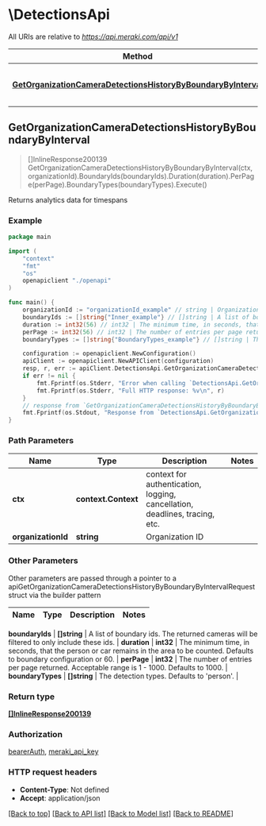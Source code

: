 # \DetectionsApi

All URIs are relative to *https://api.meraki.com/api/v1*

Method | HTTP request | Description
------------- | ------------- | -------------
[**GetOrganizationCameraDetectionsHistoryByBoundaryByInterval**](DetectionsApi.md#GetOrganizationCameraDetectionsHistoryByBoundaryByInterval) | **Get** /organizations/{organizationId}/camera/detections/history/byBoundary/byInterval | Returns analytics data for timespans



## GetOrganizationCameraDetectionsHistoryByBoundaryByInterval

> []InlineResponse200139 GetOrganizationCameraDetectionsHistoryByBoundaryByInterval(ctx, organizationId).BoundaryIds(boundaryIds).Duration(duration).PerPage(perPage).BoundaryTypes(boundaryTypes).Execute()

Returns analytics data for timespans



### Example

```go
package main

import (
    "context"
    "fmt"
    "os"
    openapiclient "./openapi"
)

func main() {
    organizationId := "organizationId_example" // string | Organization ID
    boundaryIds := []string{"Inner_example"} // []string | A list of boundary ids. The returned cameras will be filtered to only include these ids.
    duration := int32(56) // int32 | The minimum time, in seconds, that the person or car remains in the area to be counted. Defaults to boundary configuration or 60. (optional)
    perPage := int32(56) // int32 | The number of entries per page returned. Acceptable range is 1 - 1000. Defaults to 1000. (optional)
    boundaryTypes := []string{"BoundaryTypes_example"} // []string | The detection types. Defaults to 'person'. (optional)

    configuration := openapiclient.NewConfiguration()
    apiClient := openapiclient.NewAPIClient(configuration)
    resp, r, err := apiClient.DetectionsApi.GetOrganizationCameraDetectionsHistoryByBoundaryByInterval(context.Background(), organizationId).BoundaryIds(boundaryIds).Duration(duration).PerPage(perPage).BoundaryTypes(boundaryTypes).Execute()
    if err != nil {
        fmt.Fprintf(os.Stderr, "Error when calling `DetectionsApi.GetOrganizationCameraDetectionsHistoryByBoundaryByInterval``: %v\n", err)
        fmt.Fprintf(os.Stderr, "Full HTTP response: %v\n", r)
    }
    // response from `GetOrganizationCameraDetectionsHistoryByBoundaryByInterval`: []InlineResponse200139
    fmt.Fprintf(os.Stdout, "Response from `DetectionsApi.GetOrganizationCameraDetectionsHistoryByBoundaryByInterval`: %v\n", resp)
}
```

### Path Parameters


Name | Type | Description  | Notes
------------- | ------------- | ------------- | -------------
**ctx** | **context.Context** | context for authentication, logging, cancellation, deadlines, tracing, etc.
**organizationId** | **string** | Organization ID | 

### Other Parameters

Other parameters are passed through a pointer to a apiGetOrganizationCameraDetectionsHistoryByBoundaryByIntervalRequest struct via the builder pattern


Name | Type | Description  | Notes
------------- | ------------- | ------------- | -------------

 **boundaryIds** | **[]string** | A list of boundary ids. The returned cameras will be filtered to only include these ids. | 
 **duration** | **int32** | The minimum time, in seconds, that the person or car remains in the area to be counted. Defaults to boundary configuration or 60. | 
 **perPage** | **int32** | The number of entries per page returned. Acceptable range is 1 - 1000. Defaults to 1000. | 
 **boundaryTypes** | **[]string** | The detection types. Defaults to &#39;person&#39;. | 

### Return type

[**[]InlineResponse200139**](InlineResponse200139.md)

### Authorization

[bearerAuth](../README.md#bearerAuth), [meraki_api_key](../README.md#meraki_api_key)

### HTTP request headers

- **Content-Type**: Not defined
- **Accept**: application/json

[[Back to top]](#) [[Back to API list]](../README.md#documentation-for-api-endpoints)
[[Back to Model list]](../README.md#documentation-for-models)
[[Back to README]](../README.md)

